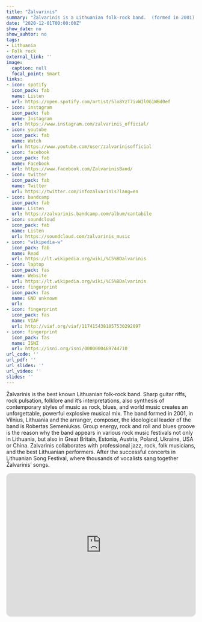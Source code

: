 ```yaml
---
title: "Žalvarinis"
summary: "Žalvarinis is a Lithuanian folk-rock band.  (formed in 2001)."
date: "2020-12-01T00:00:00Z"
show_date: no
show_auhtor: no
tags:
- Lithuania
- Folk rock
external_link: ''
image:
  caption: null
  focal_point: Smart
links:
- icon: spotify
  icon_pack: fab
  name: Listen
  url: https://open.spotify.com/artist/5lo8YzT7ivWIl0G1WBd0ef
- icon: instagram
  icon_pack: fab
  name: Instagram
  url: https://www.instagram.com/zalvarinis_official/
- icon: youtube
  icon_pack: fab
  name: Watch
  url: https://www.youtube.com/user/zalvarinisofficial
- icon: facebook
  icon_pack: fab
  name: Facebook
  url: https://www.facebook.com/ZalvarinisBand/
- icon: twitter
  icon_pack: fab
  name: Twitter
  url: https://twitter.com/infozalvarinis?lang=en
- icon: bandcamp
  icon_pack: fab
  name: Listen
  url: https://zalvarinis.bandcamp.com/album/cantabile
- icon: soundcloud
  icon_pack: fab
  name: Listen
  url: https://soundcloud.com/zalvarinis_music
- icon: "wikipedia-w"
  icon_pack: fab
  name: Read
  url: https://lt.wikipedia.org/wiki/%C5%BDalvarinis
- icon: laptop
  icon_pack: fas
  name: Website
  url: https://lt.wikipedia.org/wiki/%C5%BDalvarinis 
- icon: fingerprint
  icon_pack: fas
  name: GND unknown
  url: 
- icon: fingerprint
  icon_pack: fas
  name: VIAF
  url: http://viaf.org/viaf/1174154381057530292097
- icon: fingerprint
  icon_pack: fas
  name: ISNI
  url: https://isni.org/isni/0000000469744710
url_code: ''
url_pdf: ''
url_slides: ''
url_video: ''
slides: ''
---
```

Žalvarinis is the best known Lithuanian folk-rock band. Sharp guitar riffs, rock pulsation, folklore and it’s interpretations, also synthesis of contemporary styles of music as rock, blues, and world music creates an unforgettable, powerful explosive musical mix. The band formed in 2001, in Vilnius, Lithuania and the arranger, composer, the ideological leader of the band is Robertas Semeniukas. Group energy, rock and roll and blues groove is the reason why the band appears in various rock music festivals not only in Lithuania, but also in Great Britain, Estonia, Austria, Poland, Ukraine, USA or China. Zalvarinis collaborates with professional jazz, rock, folk musicians, and the best Lithuanian performers. After the successful concerts in Lithuanian Song Festival, where thousands of vocalists sang together Žalvarinis’ songs.


<iframe style="border-radius:12px" src="https://open.spotify.com/embed/album/4WfxXiC8XMHCRn4iSm0TC3?utm_source=generator" width="100%" height="380" frameBorder="0" allowfullscreen="" allow="autoplay; clipboard-write; encrypted-media; fullscreen; picture-in-picture" loading="lazy"></iframe>
